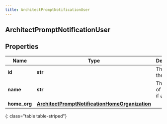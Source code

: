 ```yaml
---
title: ArchitectPromptNotificationUser
---
```

## ArchitectPromptNotificationUser

## Properties

|Name | Type | Description | Notes|
|------------ | ------------- | ------------- | -------------|
| **id** | **str** | The ID of the user. | [optional] |
| **name** | **str** | The name of the user, if available. | [optional] |
| **home_org** | [**ArchitectPromptNotificationHomeOrganization**](ArchitectPromptNotificationHomeOrganization.html) |  | [optional] |
{: class="table table-striped"}


